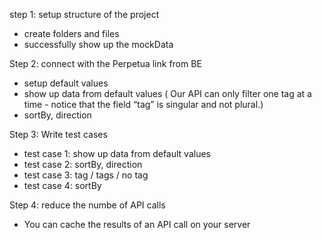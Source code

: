 step 1: setup structure of the project

- create folders and files
- successfully show up the mockData

Step 2: connect with the Perpetua link from BE

- setup default values
- show up data from default values ( Our API can only filter one tag at a time - notice that the field “tag” is singular and not plural.)
- sortBy, direction

<!-- test case  -->

Step 3: Write test cases

- test case 1: show up data from default values
- test case 2: sortBy, direction
- test case 3: tag / tags / no tag
- test case 4: sortBy

Step 4: reduce the numbe of API calls

- You can cache the results of an API call on your server
